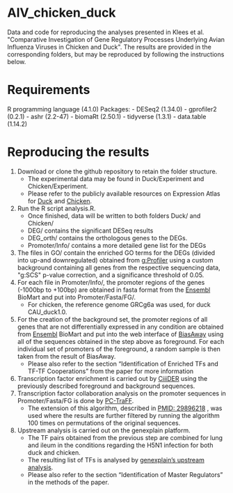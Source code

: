 # AIV_chicken_duck
Data and code for reproducing the analyses presented in Klees et al. "Comparative Investigation of Gene Regulatory Processes Underlying Avian Influenza Viruses in Chicken and Duck". The results are provided in the corresponding folders, but may be reproduced by following the instructions below. 

# Requirements 
R programming language (4.1.0) Packages: - DESeq2 (1.34.0) - gprofiler2 (0.2.1) - ashr (2.2-47) - biomaRt (2.50.1) - tidyverse (1.3.1) - data.table (1.14.2) 

# Reproducing the results
1. Download or clone the github repository to retain the folder structure. 
    * The experimental data may be found in Duck/Experiment and Chicken/Experiment.
    * Please refer to the publicly available resources on Expression Atlas for [Duck](https://www.ebi.ac.uk/gxa/experiments/E-MTAB-2909/Results) and [Chicken](https://www.ebi.ac.uk/gxa/experiments/E-MTAB-2908/Results).
2. Run the R script analysis.R. 
    * Once finished, data will be written to both folders Duck/ and Chicken/
    * DEG/ contains the significant DESeq results
    * DEG_orth/ contains the orthologous genes to the DEGs.
    <!--* GO/ contains the GO terms for the DEGs (divided into up-and downregulated)-->
    * Promoter/Info/ contains a more detailed gene list for the DEGs
3. The files in GO/ contain the enriched GO terms for the DEGs (divided into up-and downregulated) obtained from [g:Profiler](https://biit.cs.ut.ee/gprofiler/gost) using a custom background containing all genes from the respective sequencing data, "g:SCS" p-value correction, and a significance threshold of 0.05.
4. For each file in Promoter/Info/, the promoter regions of the genes (-1000bp to +100bp) are obtained in fasta format from the [Ensembl](https://www.ensembl.org/index.html) BioMart and put into Promoter/Fasta/FG/. 
    * For chicken, the reference genome GRCg6a was used, for duck CAU_duck1.0.
5. For the creation of the background set, the promoter regions of all genes that are not differentially
expressed in any condition are obtained from [Ensembl](https://www.ensembl.org/index.html) BioMart and put into the web interface of
[BiasAway](https://biasaway.uio.no/biasaway/g/) using all of the sequences obtained in the step above as foreground. For each individual set
of promoters of the foreground, a random sample is then taken from the result of BiasAway. 
    * Please also refer to the section “Identification of Enriched TFs and TF-TF Cooperations” from the paper for more information
6. Transcription factor enrichment is carried out by [CiiiDER](http://ciiider.org/) using the previously described foreground and background sequences.
7. Transcription factor collaboration analysis on the promoter sequences in Promoter/Fasta/FG is done by [PC-TraFF](http://pctraffpro.bioinf.med.uni-goettingen.de/index.html).
    * The extension of this algorithm, described in [PMID: 29896218](https://www.frontiersin.org/articles/10.3389/fgene.2018.00189/full)<!--**PMID: 31095599 ??**-->
    , was used where the results are further filtered by running the algorithm 100 times on permutations of the original sequences.
8. Upstream analysis is carried out on the genexplain platform.
    * The TF pairs obtained from the previous step are combined for lung and ileum in the conditions regarding the H5N1 infection for both duck and chicken.
    * The resulting list of TFs is analysed by [genexplain’s upstream analysis](https://genexplain.com/upstream-analysis/).
    * Please also refer to the section “Identification of Master Regulators” in the methods of the paper.



